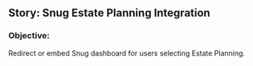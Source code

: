 ## Story: Snug Estate Planning Integration
### Objective:
Redirect or embed Snug dashboard for users selecting Estate Planning.
